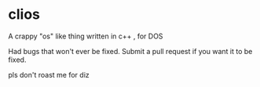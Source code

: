# clios
A crappy "os" like thing written in c++ , for DOS

Had bugs that won't ever be fixed.
Submit a pull request if you want it to be fixed.

pls don't roast me for diz
